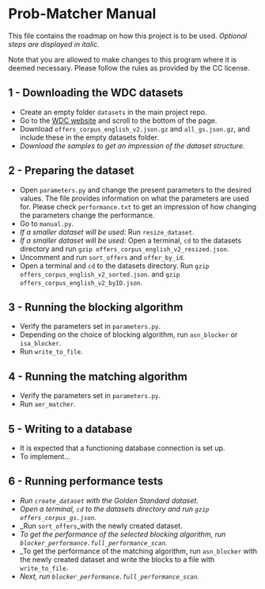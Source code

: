 # Prob-Matcher Manual

This file contains the roadmap on how this project is to be used. 
_Optional steps are displayed in italic_. 

Note that you are allowed to make changes to this program where it is deemed necessary. 
Please follow the rules as provided by the CC license. 

## 1 - Downloading the WDC datasets
- Create an empty folder ```datasets``` in the main project repo.
- Go to the [WDC website](http://webdatacommons.org/largescaleproductcorpus/v2/index.html) and scroll to the bottom of the page.
- Download ```offers_corpus_english_v2.json.gz``` and ```all_gs.json.gz```, and include these in the empty datasets folder.
- _Download the samples to get an impression of the dataset structure._

## 2 - Preparing the dataset
- Open ```parameters.py``` and change the present parameters to the desired values. The file provides information on what the parameters are used for. Please check ```performance.txt``` to get an impression of how changing the parameters change the performance.
- Go to ```manual.py```. 
- _If a smaller dataset will be used:_ Run ```resize_dataset```. 
- _If a smaller dataset will be used:_ Open a terminal, ```cd``` to the datasets directory and run <nobr>```gzip offers_corpus_english_v2_resized.json```.</nobr>
- Uncomment and run ```sort_offers``` and ```offer_by_id```.
- Open a terminal and ```cd``` to the datasets directory. Run <nobr>```gzip offers_corpus_english_v2_sorted.json```.</nobr> and <nobr>```gzip offers_corpus_english_v2_byID.json```.</nobr>

## 3 - Running the blocking algorithm
- Verify the parameters set in ```parameters.py```.
- Depending on the choice of blocking algorithm, run ```asn_blocker``` or ```isa_blocker```.
- Run ```write_to_file```.

## 4 - Running the matching algorithm
- Verify the parameters set in ```parameters.py```.
- Run ```aer_matcher```.

## 5 - Writing to a database
- It is expected that a functioning database connection is set up.
- To implement...

## 6 - Running performance tests
- _Run ```create_dataset``` with the Golden Standard dataset._
- _Open a terminal, ```cd``` to the datasets directory and run <nobr>```gzip offers_corpus_gs.json```.</nobr>_
- _Run ```sort_offers```_with the newly created dataset.
- _To get the performance of the selected blocking algorithm, run ```blocker_performance.full_performance_scan```._
- _To get the performance of the matching algorithm, run ```asn_blocker``` with the newly created dataset and write the blocks to a file with ```write_to_file```.
- _Next, run ```blocker_performance.full_performance_scan```._